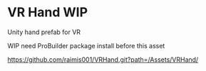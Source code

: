 # VR Hand WIP

Unity hand prefab for VR

WIP need ProBuilder package install before this asset

https://github.com/raimis001/VRHand.git?path=/Assets/VRHand/
